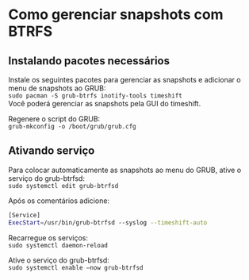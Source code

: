 # Como gerenciar snapshots com BTRFS
## Instalando pacotes necessários
Instale os seguintes pacotes para gerenciar as snapshots e adicionar o menu de snapshots ao GRUB:  
`sudo pacman -S grub-btrfs inotify-tools timeshift`  
Você poderá gerenciar as snapshots pela GUI do timeshift.

Regenere o script do GRUB:  
`grub-mkconfig -o /boot/grub/grub.cfg`  

## Ativando serviço
Para colocar automaticamente as snapshots ao menu do GRUB, ative o serviço do grub-btrfsd:  
`sudo systemctl edit grub-btrfsd`  

Após os comentários adicione:  
```bash
[Service]
ExecStart=/usr/bin/grub-btrfsd --syslog --timeshift-auto
```  

Recarregue os serviços:  
`sudo systemctl daemon-reload`  

Ative o serviço do grub-btrfsd:  
`sudo systemctl enable —now grub-btrfsd`